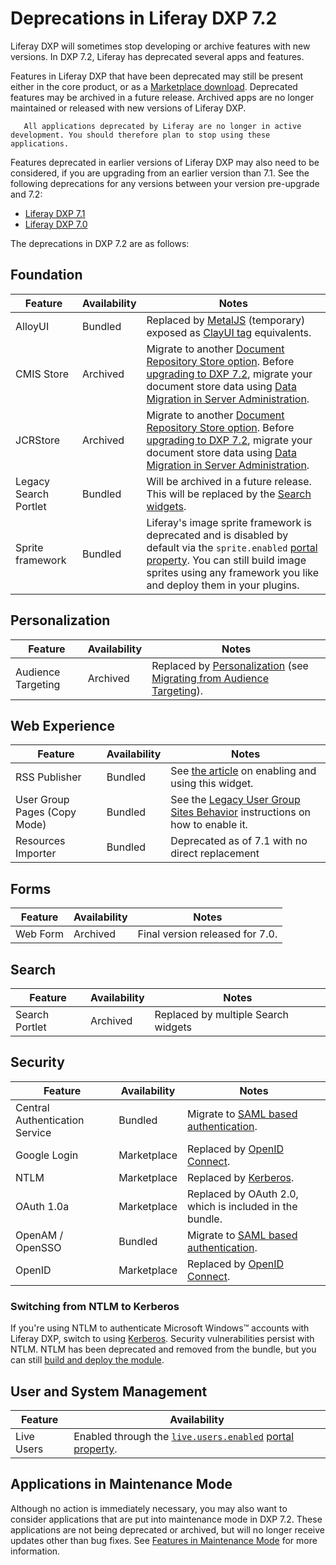 # Deprecations in Liferay DXP 7.2

Liferay DXP will sometimes stop developing or archive features with new versions. In DXP 7.2, Liferay has deprecated several apps and features.

Features in Liferay DXP that have been deprecated may still be present either in the core product, or as a [Marketplace download](https://web.liferay.com/marketplace). Deprecated features may be archived in a future release. Archived apps are no longer maintained or released with new versions of Liferay DXP.

```note::
   All applications deprecated by Liferay are no longer in active development. You should therefore plan to stop using these applications.
```

Features deprecated in earlier versions of Liferay DXP may also need to be considered, if you are upgrading from an earlier version than 7.1. See the following deprecations for any versions between your version pre-upgrade and 7.2:

* [Liferay DXP 7.1](https://help.liferay.com/hc/en-us/articles/360018403151-Digital-Experience-Platform-7-1-Deprecated-and-Removed-Items)
* [Liferay DXP 7.0](https://help.liferay.com/hc/en-us/articles/360018123832-Digital-Experience-Platform-7-0-Deprecated-and-Removed-Items)

The deprecations in DXP 7.2 are as follows:

## Foundation

| Feature |  Availability |  Notes |
| --- | ------------- | ------ |
| AlloyUI | Bundled | Replaced by [MetalJS](https://metaljs.com/) (temporary) exposed as [ClayUI tag](https://help.liferay.com/hc/en-us/articles/360028832192-Front-End-Taglibs) equivalents. |
| CMIS Store | Archived | Migrate to another [Document Repository Store option](https://help.liferay.com/hc/en-us/articles/360028810112-Document-Repository-Configuration). Before [upgrading to DXP 7.2](../upgrade-basics/upgrade-overview.md), migrate your document store data using [Data Migration in Server Administration](https://help.liferay.com/hc/en-us/articles/360029131691-Server-Administration). |
| JCRStore | Archived | Migrate to another [Document Repository Store option](https://help.liferay.com/hc/en-us/articles/360028810112-Document-Repository-Configuration). Before [upgrading to DXP 7.2](../upgrade-basics/upgrade-overview.md), migrate your document store data using [Data Migration in Server Administration](https://help.liferay.com/hc/en-us/articles/360029131691-Server-Administration). |
| Legacy Search Portlet | Bundled | Will be archived in a future release. This will be replaced by the [Search widgets](https://help.liferay.com/hc/en-us/articles/360029133791-Introduction-to-Search). |
| Sprite framework | Bundled | Liferay's image sprite framework is deprecated and is disabled by default via the `sprite.enabled` [portal property](https://learn.liferay.com/dxp/7.x/en/installation-and-upgrades/reference/portal-properties.html). You can still build image sprites using any framework you like and deploy them in your plugins. |

## Personalization

| Feature |  Availability |  Notes |
| --- | ------------- | ------ |
| Audience Targeting | Archived | Replaced by [Personalization](https://help.liferay.com/hc/en-us/articles/360028721372-Introduction-to-Segmentation-and-Personalization) (see [Migrating from Audience Targeting](./96-migrating-from-audience-targeting/01-migrating-from-audience-targeting.md)). |

## Web Experience

| Feature |  Availability |  Notes |
| --- | ------------- | ------ |
| RSS Publisher | Bundled | See [the article](https://help.liferay.com/hc/en-us/articles/360028820672-The-RSS-Publisher-Widget) on enabling and using this widget. |
| User Group Pages (Copy Mode) | Bundled | See the [Legacy User Group Sites Behavior](https://help.liferay.com/hc/en-us/articles/360028819172-User-Group-Sites#legacy-user-group-sites-behavior) instructions on how to enable it. |
| Resources Importer | Bundled | Deprecated as of 7.1 with no direct replacement |

## Forms

| Feature | Availability | Notes |
| --- | ------------------ | ----------- |
| Web Form | Archived | Final version released for 7.0. |

## Search

| Feature | Availability | Notes |
| --- | ------------- | ------ |
| Search Portlet | Archived | Replaced by multiple Search widgets |

## Security

| Feature |  Availability |  Notes |
| --- | ------------------ | ----------- |
| Central Authentication Service | Bundled | Migrate to [SAML based authentication](https://help.liferay.com/hc/en-us/articles/360028711032-Introduction-to-Authenticating-Using-SAML). |
| Google Login | Marketplace | Replaced by [OpenID Connect](https://help.liferay.com/hc/en-us/articles/360028711312-Authenticating-with-OpenID-Connect). |
| NTLM | Marketplace | Replaced by [Kerberos](https://help.liferay.com/hc/en-us/articles/360029031831-Authenticating-with-Kerberos). |
| OAuth 1.0a | Marketplace | Replaced by OAuth 2.0, which is included in the bundle. |
| OpenAM / OpenSSO | Bundled | Migrate to [SAML based authentication](https://help.liferay.com/hc/en-us/articles/360028711032-Introduction-to-Authenticating-Using-SAML). |
| OpenID | Marketplace | Replaced by [OpenID Connect](https://help.liferay.com/hc/en-us/articles/360028711312-Authenticating-with-OpenID-Connect). |

### Switching from NTLM to Kerberos

If you're using NTLM to authenticate Microsoft Windows™ accounts with Liferay DXP, switch to using [Kerberos](https://help.liferay.com/hc/en-us/articles/360029031831-Authenticating-with-Kerberos). Security vulnerabilities persist with NTLM. NTLM has been deprecated and removed from the bundle, but you can still [build and deploy the module](https://github.com/liferay/liferay-portal/tree/7.2.x/modules/apps/portal-security-sso-ntlm).

## User and System Management

| Feature |  Availability |
| --- | ------------------ |
| Live Users | Enabled through the [`live.users.enabled`](https://docs.liferay.com/dxp/portal/7.2-latest/propertiesdoc/portal.properties.html) [portal property](../../reference/portal-properties.md). |

## Applications in Maintenance Mode

Although no action is immediately necessary, you may also want to consider applications that are put into maintenance mode in DXP 7.2. These applications are not being deprecated or archived, but will no longer receive updates other than bug fixes. See [Features in Maintenance Mode](./features-in-maintenance-mode.md) for more information.
